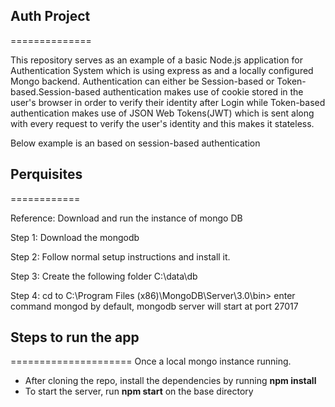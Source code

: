 ## Auth Project
==============

This repository serves as an example of a basic Node.js application for Authentication System which is using  express as and a locally configured Mongo backend.
Authentication can either be Session-based or Token-based.Session-based authentication makes use of cookie stored in the user's browser in order to verify their identity after Login while Token-based authentication makes use of JSON Web Tokens(JWT) which is sent along with every request to verify the user's identity and this makes it stateless.

Below example is an based on session-based authentication
## Perquisites
============

Reference: Download and run the instance of mongo DB

Step 1: Download the mongodb

Step 2: Follow normal setup instructions and install it.

Step 3: Create the following folder
C:\data\db

Step 4: 
cd to C:\Program Files (x86)\MongoDB\Server\3.0\bin>
enter command mongod
by default, mongodb server will start at port 27017

## Steps to run the app
=====================
Once a local mongo instance running.

* After cloning the repo, install the dependencies by running **npm install**
* To start the server, run **npm start** on the base directory


